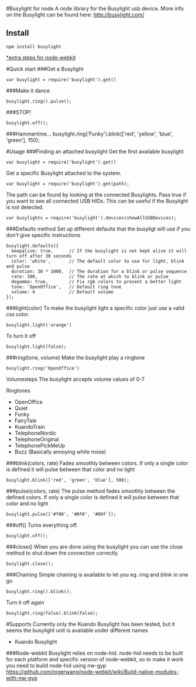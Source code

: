 #Busylight for node
A node library for the Busylight usb device.
More info on the Busylight can be found here: http://busylight.com/

## Install

    npm install busylight
[*extra steps for node-webkit](#node-webkit)

#Quick start
###Get a Busylight

    var busylight = require('busylight').get()

###Make it dance

    busylight.ring().pulse();
    
###STOP!

    busylight.off();
    
###Hammertime...
    busylight.ring('Funky').blink(['red', 'yellow', 'blue', 'green'], 150);
    
#Usage
###Finding an attached busylight
Get the first available busylight

    var busylight = require('busylight').get()

Get a specific Busylight attached to the system.

    var busylight = require('busylight').get(path);

The path can be found by looking at the connected Busylights. 
Pass true if you want to see all connected USB HIDs. This can be useful if the Busylight is not detected.

    var busylights = require('busylight').devices(showAllUSBDevices);

###Defaults method
Set up different defaults that the busyligt will use if you don't give specific instructions

    busylight.defaults({
      keepalive: true,      // If the busylight is not kept alive it will turn off after 30 seconds
      color: 'white',       // The default color to use for light, blink and pulse
      duration: 30 * 1000,  // The duration for a blink or pulse sequence
      rate: 300,            // The rate at which to blink or pulse
      degamma: true,        // Fix rgb colors to present a better light
      tone: 'OpenOffice',   // Default ring tone
      volume: 4             // Default volume
    });

###light(color)
To make the busylight light a specific color just use a valid css color.

    busylight.light('orange')

To turn it off

    busylight.light(false);

###ring(tone, volume)
Make the busylight play a ringtone

    busylight.ring('OpenOffice')

Volumesteps
The busylight accepts volume values of 0-7

Ringtones
* OpenOffice
* Quiet
* Funky
* FairyTale
* KuandoTrain
* TelephoneNordic
* TelephoneOriginal
* TelephonePickMeUp
* Buzz    (Basically annoying white noise)

###blink(colors, rate)
Fades smoothly between colors. If only a single color is defined it will pulse between that color and no light

    busylight.blink(['red', 'green', 'blue'], 500);

###pulse(colors, rate)
The pulse method fades smoothly between the defined colors. If only a single color is defined it will pulse between that color and no light

    busylight.pulse(['#f00', '#0f0', '#00f']);

###off()
Turns everything off.
    
    busylight.off();

###close()
When you are done using the busylight you can use the close method to shut down the connection correctly
    
    busylight.close();

###Chaining
Simple chaining is available to let you eg. ring and blink in one go

    busylight.ring().blink();

Turn it off again

    busylight.ring(false).blink(false);

#Supports
Currently only the Kuando Busylight has been tested, but it seems the busylight unit is available under different names
* Kuando Busylight

###<a name="node-webkit"></a>Node-webkit
Busylight relies on node-hid. node-hid needs to be built for each platform and specific version of node-webkit, so to make it work you need to build node-hid using nw-gyp
https://github.com/rogerwang/node-webkit/wiki/Build-native-modules-with-nw-gyp
